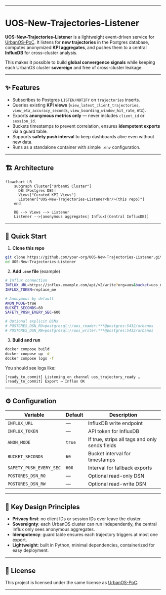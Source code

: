 
---

# UOS-New-Trajectories-Listener

**UOS-New-Trajectories-Listener** is a lightweight event-driven service for [UrbanOS-PoC](https://github.com/pablo-chacon/UrbanOS-POC).
It listens for **new trajectories** in the Postgres database, computes anonymized **KPI aggregates**, and pushes them to a central **InfluxDB** for cross-cluster analysis.

This makes it possible to build **global convergence signals** while keeping each UrbanOS cluster **sovereign** and free of cross-cluster leakage.

---

## ✨ Features

* Subscribes to Postgres `LISTEN/NOTIFY` on `trajectories` inserts.
* Queries existing **KPI views** (`view_latest_client_trajectories`, `view_eta_accuracy_seconds`, `view_boarding_window_hit_rate`, etc).
* Exports **anonymous metrics only** — never includes `client_id` or `session_id`.
* Buckets timestamps to prevent correlation, ensures **idempotent exports** via a guard table.
* Supports **safety push interval** to keep dashboards alive even without new data.
* Runs as a standalone container with simple `.env` configuration.

---

## 🏗 Architecture

```mermaid
flowchart LR
    subgraph Cluster["UrbanOS Cluster"]
      DB[(Postgres DB)]
      Views["Curated KPI Views"]
      Listener["UOS-New-Trajectories-Listener<br/>(this repo)"]
    end

    DB --> Views --> Listener
    Listener -->|anonymous aggregates| Influx[(Central InfluxDB)]
```

---

## 🚀 Quick Start

1. **Clone this repo**

```bash
git clone https://github.com/your-org/UOS-New-Trajectories-Listener.git
cd UOS-New-Trajectories-Listener
```

2. **Add `.env` file** (example)

```bash
# Influx connection
INFLUX_URL=https://influx.example.com/api/v2/write?org=uos&bucket=uos_metrics&precision=ns
INFLUX_TOKEN=replace_me

# Anonymous by default
ANON_MODE=true
BUCKET_SECONDS=60
SAFETY_PUSH_EVERY_SEC=600

# Optional explicit DSNs
# POSTGRES_DSN_RO=postgresql://uos_reader:***@postgres:5432/urbanos
# POSTGRES_DSN_RW=postgresql://uos_writer:***@postgres:5432/urbanos
```

3. **Build and run**

```bash
docker compose build
docker compose up -d
docker compose logs -f
```

You should see logs like:

```
[ready_to_commit] Listening on channel uos_trajectory_ready …
[ready_to_commit] Export → Influx OK
```

---

## ⚙️ Configuration

| Variable                | Default | Description                                    |
| ----------------------- | ------- | ---------------------------------------------- |
| `INFLUX_URL`            | —       | InfluxDB write endpoint                        |
| `INFLUX_TOKEN`          | —       | API token for InfluxDB                         |
| `ANON_MODE`             | `true`  | If true, strips all tags and only sends fields |
| `BUCKET_SECONDS`        | `60`    | Bucket interval for timestamps                 |
| `SAFETY_PUSH_EVERY_SEC` | `600`   | Interval for fallback exports                  |
| `POSTGRES_DSN_RO`       | —       | Optional read-only DSN                         |
| `POSTGRES_DSN_RW`       | —       | Optional read-write DSN                        |

---

## 🔑 Key Design Principles

* **Privacy first**: no client IDs or session IDs ever leave the cluster.
* **Sovereignty**: each UrbanOS cluster can run independently, the central Influx only sees anonymous aggregates.
* **Idempotency**: guard table ensures each trajectory triggers at most one export.
* **Lightweight**: built in Python, minimal dependencies, containerized for easy deployment.

---

## 📜 License

This project is licensed under the same license as [UrbanOS-PoC](https://github.com/pablo-chacon/UrbanOS-POC).

---


